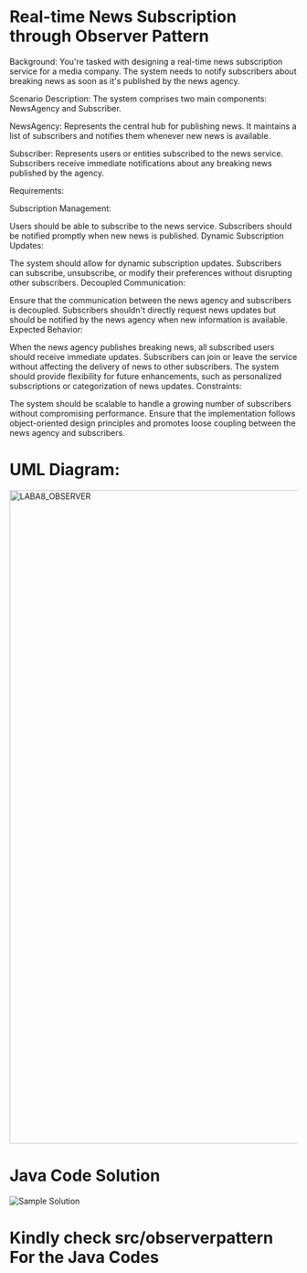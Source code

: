 # Real-time News Subscription through Observer Pattern

Background: You're tasked with designing a real-time news subscription service for a media company. The system needs to notify subscribers about breaking news as soon as it's published by the news agency.

Scenario Description: The system comprises two main components: NewsAgency and Subscriber.

NewsAgency: Represents the central hub for publishing news. It maintains a list of subscribers and notifies them whenever new news is available.

Subscriber: Represents users or entities subscribed to the news service. Subscribers receive immediate notifications about any breaking news published by the agency.

Requirements:

Subscription Management:

Users should be able to subscribe to the news service.
Subscribers should be notified promptly when new news is published.
Dynamic Subscription Updates:

The system should allow for dynamic subscription updates. Subscribers can subscribe, unsubscribe, or modify their preferences without disrupting other subscribers.
Decoupled Communication:

Ensure that the communication between the news agency and subscribers is decoupled. Subscribers shouldn't directly request news updates but should be notified by the news agency when new information is available.
Expected Behavior:

When the news agency publishes breaking news, all subscribed users should receive immediate updates.
Subscribers can join or leave the service without affecting the delivery of news to other subscribers.
The system should provide flexibility for future enhancements, such as personalized subscriptions or categorization of news updates.
Constraints:

The system should be scalable to handle a growing number of subscribers without compromising performance.
Ensure that the implementation follows object-oriented design principles and promotes loose coupling between the news agency and subscribers.


# UML Diagram:

<img width="1144" alt="LABA8_OBSERVER" src="https://github.com/VinceTedChua/observerPattern/assets/142372312/ed33e4fc-b379-4e8f-863c-4bbd2d664e08">



# <Sample> Java Code Solution 

![Sample Solution](https://github.com/VinceTedChua/observerPattern/assets/142372312/ef49ae3a-4761-4da9-98e5-e6ccdc13ecb9)


# Kindly check src/observerpattern For the Java Codes

